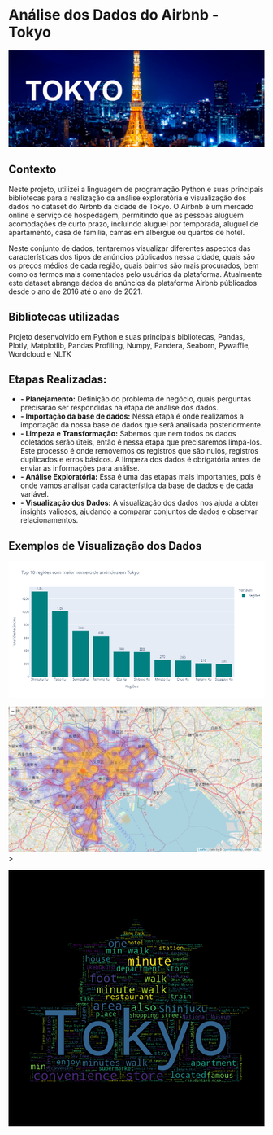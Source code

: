 #  Análise dos Dados do Airbnb - Tokyo

<p align="center"><img src="./image.jpg" ></p>

## Contexto

Neste projeto, utilizei a linguagem de programação Python e suas principais bibliotecas para a realização da análise exploratória e visualização dos dados no dataset do Airbnb da cidade de Tokyo. O Airbnb é um mercado online e serviço de hospedagem, permitindo que as pessoas aluguem  acomodações de curto prazo, incluindo aluguel por temporada, aluguel de apartamento, casa de família, camas em albergue ou quartos de hotel. 

Neste conjunto de dados, tentaremos visualizar diferentes aspectos das características dos tipos de anúncios públicados nessa cidade, quais são os preços médios de cada região, quais bairros são mais procurados, bem como os termos mais comentados pelo usuários da plataforma. Atualmente este dataset abrange dados de anúncios da plataforma Airbnb públicados desde o ano de 2016 até o ano de 2021.


## Bibliotecas utilizadas

Projeto desenvolvido em Python e suas principais bibliotecas, Pandas, Plotly, Matplotlib, Pandas Profiling, Numpy, Pandera, Seaborn, Pywaffle, Wordcloud e NLTK

## Etapas Realizadas:

* **- Planejamento:** Definição do problema de negócio, quais perguntas precisarão ser respondidas na etapa de análise dos dados.
* **- Importação da base de dados:**  Nessa etapa é onde realizamos a importação da nossa base de dados que será analisada posteriormente.
* **- Limpeza e Transformação:** Sabemos que nem todos os dados coletados serão úteis, então é nessa etapa que precisaremos limpá-los. Este processo é onde removemos os registros que são nulos, registros duplicados e erros básicos. A limpeza dos dados é obrigatória antes de enviar as informações para análise.
* **- Análise Exploratória:** Essa é uma das etapas mais importantes, pois é onde vamos analisar cada característica da base de dados e de cada variável.
* **- Visualização dos Dados:** A visualização dos dados nos ajuda a obter insights valiosos, ajudando a comparar conjuntos de dados e observar relacionamentos. 

## Exemplos de Visualização dos Dados

<p align="left"><img src="./image_02.png" ></p>

<p align="left"><img src="./image_05.PNG"  width="500">></p>

<p align="left"><img src="./image_04.png" ></p>


